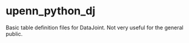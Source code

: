 # upenn_python_dj
Basic table definition files for DataJoint. Not very useful for the general public.

